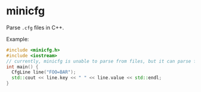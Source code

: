 # minicfg<br>
Parse `.cfg` files in C++.<br>

Example:<br>
```c++
#include <minicfg.h>
#include <iostream>
// currently, minicfg is unable to parse from files, but it can parse from lines. Deserialization and even serialization will soon be added.
int main() {
  CfgLine line("FOO=BAR");
  std::cout << line.key << " " << line.value << std::endl;
}
```
